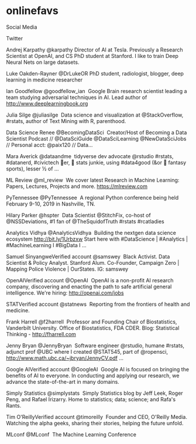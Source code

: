 # onlinefavs

Social Media

Twitter

Andrej Karpathy
@karpathy
Director of AI at Tesla. Previously a Research Scientist at OpenAI, and CS PhD student at Stanford. I like to train Deep Neural Nets on large datasets.

Luke Oakden-Rayner
@DrLukeOR
PhD student, radiologist, blogger, deep learning in medicine researcher

Ian Goodfellow
@goodfellow_ian ‏
Google Brain research scientist leading a team studying adversarial techniques in AI. Lead author of http://www.deeplearningbook.org 

Julia Silge
@juliasilge ‏
Data science and visualization at @StackOverflow, #rstats, author of Text Mining with R, parenthood.

Data Science Renee
@BecomingDataSci ‏
Creator/Host of Becoming a Data Scientist Podcast // @DataSciGuide @DataSciLearning @NewDataSciJobs // Personal acct: @paix120 // Data…

Mara Averick
@dataandme ‏
tidyverse dev advocate @rstudio #rstats, #datanerd, #civictech 💖er, 🏀 stats junkie, using #data4good (&or 🥇 fantasy sports), lesser ½ of …

ML Review
@ml_review ‏
We cover latest Research in Machine Learning: Papers, Lectures, Projects and more. https://mlreview.com 

PyTennessee
@PyTennessee ‏
A regional Python conference being held February 9-10, 2019 in Nashville, TN.

Hilary Parker
@hspter ‏
Data Scientist @StitchFix, co-host of @NSSDeviations, #1 fan of @TheSquidofTruth #rstats #rcatladies

Analytics Vidhya
@AnalyticsVidhya ‏
Building the nextgen data science ecosystem http://bit.ly/1Urbzxw  Start here with #DataScience | #Analytics | #MachineLearning I #BigData I …

Samuel SinyangweVerified account
@samswey ‏
Black Activist. Data Scientist & Policy Analyst. Stanford Alum. Co-Founder, Campaign Zero | Mapping Police Violence | OurStates. IG: samswey

OpenAIVerified account
@OpenAI ‏
OpenAI is a non-profit AI research company, discovering and enacting the path to safe artificial general intelligence. We're hiring: http://openai.com/jobs 

STATVerified account
@statnews ‏
Reporting from the frontiers of health and medicine.

Frank Harrell
@f2harrell ‏
Professor and Founding Chair of Biostatistics, Vanderbilt University. Office of Biostatistics, FDA CDER. Blog: Statistical Thinking - http://fharrell.com 

Jenny Bryan
@JennyBryan ‏
Software engineer @rstudio, humane #rstats, adjunct prof @UBC where I created @STAT545, part of @ropensci, http://www.math.ubc.ca/~jbryan/JennyCV.pdf …

Google AIVerified account
@GoogleAI ‏
Google AI is focused on bringing the benefits of AI to everyone. In conducting and applying our research, we advance the state-of-the-art in many domains.

Simply Statistics
@simplystats ‏
Simply Statistics blog by Jeff Leek, Roger Peng, and Rafael Irizarry. Home to statistics; data; science; and Rafa's Rants.

Tim O'ReillyVerified account
@timoreilly ‏
Founder and CEO, O'Reilly Media. Watching the alpha geeks, sharing their stories, helping the future unfold.

MLconf
@MLconf ‏
The Machine Learning Conference

